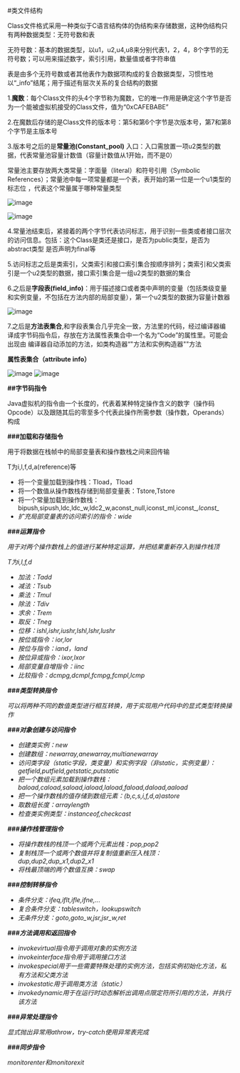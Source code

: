 #类文件结构

Class文件格式采用一种类似于C语言结构体的伪结构来存储数据，这种伪结构只有两种数据类型：无符号数和表

无符号数：基本的数据类型，以u1，u2,u4,u8来分别代表1，2，4，8个字节的无符号数；可以用来描述数字，索引引用，数量值或者字符串值

表是由多个无符号数或者其他表作为数据项构成的复合数据类型，习惯性地以“_info”结尾；用于描述有层次关系的复合结构的数据

1.**魔数**：每个Class文件的头4个字节称为魔数，它的唯一作用是确定这个字节是否为一个能被虚拟机接受的Class文件，值为“0xCAFEBABE”

2.在魔数后存储的是Class文件的版本号：第5和第6个字节是次版本号，第7和第8个字节是主版本号

3.版本号之后的是**常量池(Constant_pool)** 入口：入口需放置一项u2类型的数据，代表常量池容量计数值（容量计数值从1开始，而不是0）

常量池主要存放两大类常量：字面量（literal）和符号引用（Symbolic References）；常量池中每一项常量都是一个表，表开始的第一位是一个u1类型的标志位
，代表这个常量属于哪种常量类型

![image](https://github.com/yuanxingkefou/Learn-to-Java/blob/master/JavaSE/01-JVM/image/Constant_pool_1.png)

![image](https://github.com/yuanxingkefou/Learn-to-Java/blob/master/JavaSE/01-JVM/image/Constant_pool_2.png)

4.常量池结束后，紧接着的两个字节代表访问标志，用于识别一些类或者接口层次的访问信息。包括：这个Class是类还是接口，是否为public类型，是否为abstract类型
是否声明为final等

5.访问标志之后是类索引，父类索引和接口索引集合按顺序排列；类索引和父类索引是一个u2类型的数据，接口索引集合是一组u2类型的数据的集合

6.之后是**字段表(field_info)**：用于描述接口或者类中声明的变量（包括类级变量和实例变量，不包括在方法内部的局部变量），第一个u2类型的数据为容量计数器

![image](https://github.com/yuanxingkefou/Learn-to-Java/blob/master/JavaSE/01-JVM/image/field_info.png)

7.之后是**方法表集合**,和字段表集合几乎完全一致，方法里的代码，经过编译器编译成字节码指令后，存放在方法属性表集合中一个名为“Code”的属性里。可能会出现由
编译器自动添加的方法，如类构造器“<clinit>"方法和实例构造器"<init>"方法

**属性表集合（attribute info）**

![image](https://github.com/yuanxingkefou/Learn-to-Java/blob/master/JavaSE/01-JVM/image/Attribute_1.png)
![image](https://github.com/yuanxingkefou/Learn-to-Java/blob/master/JavaSE/01-JVM/image/Attribute_2.png)

**##字节码指令**

Java虚拟机的指令由一个长度的，代表着某种特定操作含义的数字（操作码Opcode）以及跟随其后的零至多个代表此操作所需参数（操作数，Operands）构成

**###加载和存储指令**

用于将数据在栈帧中的局部变量表和操作数栈之间来回传输

T为i,l,f,d,a(reference)等

* 将一个变量加载到操作栈：Tload，Tload<n>
* 将一个数值从操作数栈存储到局部变量表：Tstore,Tstore<n>
* 将一个常量加载到操作数栈：bipush,sipush,ldc,ldc_w,ldc2_w,aconst_null,iconst_ml,iconst_<i>,lconst_<l>
* 扩充局部变量表的访问索引的指令：wide
  
**###运算指令**

用于对两个操作数栈上的值进行某种特定运算，并把结果重新存入到操作栈顶

T为i,l,f,d

* 加法：Tadd
* 减法：Tsub
* 乘法：Tmul
* 除法：Tdiv
* 求余：Trem
* 取反：Tneg
* 位移：ishl,ishr,iushr,lshl,lshr,lushr
* 按位或指令：ior,lor
* 按位与指令：iand，land
* 按位异或指令：ixor,lxor
* 局部变量自增指令：iinc
* 比较指令：dcmpg,dcmpl,fcmpg,fcmpl,lcmp

**###类型转换指令**

可以将两种不同的数值类型进行相互转换，用于实现用户代码中的显式类型转换操作

**###对象创建与访问指令**

* 创建类实例：new
* 创建数组：newarray,anewarray,multianewarray
* 访问类字段（static字段，类变量）和实例字段（非static，实例变量）：getfield,putfield,getstatic,putstatic
* 把一个数组元素加载到操作数栈：baload,caload,saload,iaload,laload,faload,daload,aaload
* 把一个操作数栈的值存储到数组元素：(b,c,s,i,f,d,a)astore
* 取数组长度：arraylength
* 检查类实例类型：instanceof,checkcast
  
**###操作栈管理指令**

* 将操作数栈的栈顶一个或两个元素出栈：pop,pop2
* 复制栈顶一个或两个数值并将复制值重新压入栈顶：dup,dup2,dup_x1,dup2_x1
* 将栈最顶端的两个数值互换：swap

**###控制转移指令**

* 条件分支：ifeq,iflt,ifle,ifne,...
* 复合条件分支：tableswitch，lookupswitch
* 无条件分支：goto,goto_w,jsr,jsr_w,ret

**###方法调用和返回指令**

* invokevirtual指令用于调用对象的实例方法
* invokeinterface指令用于调用接口方法
* invokespecial用于一些需要特殊处理的实例方法，包括实例初始化方法，私有方法和父类方法
* invokestatic用于调用类方法（static）
* invokedynamic用于在运行时动态解析出调用点限定符所引用的方法，并执行该方法

**###异常处理指令**

显式抛出异常用athrow，try-catch使用异常表完成

**###同步指令**

monitorenter和monitorexit









